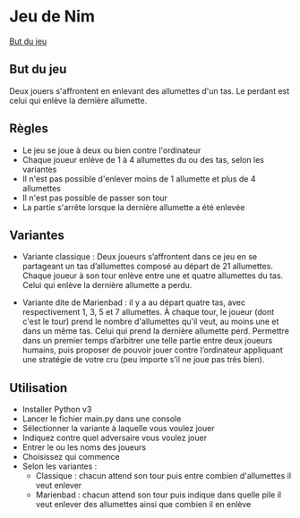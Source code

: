# Jeu de Nim

[But du jeu](#but-du-jeu)

## But du jeu
Deux jouers s'affrontent en enlevant des allumettes d'un tas. Le perdant est celui qui enlève la dernière allumette.

## Règles
- Le jeu se joue à deux ou bien contre l'ordinateur
- Chaque joueur enlève de 1 à 4 allumettes du ou des tas, selon les variantes
- Il n'est pas possible d'enlever moins de 1 allumette et plus de 4 allumettes
- Il n'est pas possible de passer son tour
- La partie s'arrête lorsque la dernière allumette a été enlevée

## Variantes
- Variante classique : Deux joueurs s’affrontent dans ce jeu en se partageant un tas d’allumettes composé au départ de 21 allumettes. Chaque joueur à son tour enlève entre une et quatre allumettes du tas. Celui qui enlève la dernière allumette a perdu.

- Variante dite de Marienbad : il y a au départ quatre tas, avec respectivement 1, 3, 5 et 7 allumettes. À chaque tour, le joueur (dont c'est le tour) prend le nombre d'allumettes qu'il veut, au moins une et dans un même tas. Celui qui prend la dernière allumette perd. Permettre dans un premier temps d’arbitrer une telle partie entre deux joueurs humains, puis proposer de pouvoir jouer contre l’ordinateur appliquant une stratégie de votre cru (peu importe s’il ne joue pas très bien).

## Utilisation
- Installer Python v3
- Lancer le fichier main.py dans une console
- Sélectionner la variante à laquelle vous voulez jouer
- Indiquez contre quel adversaire vous voulez jouer
- Entrer le ou les noms des joueurs
- Choisissez qui commence
- Selon les variantes :
  - Classique : chacun attend son tour puis entre combien d'allumettes il veut enlever
  - Marienbad : chacun attend son tour puis indique dans quelle pile il veut enlever des allumettes ainsi que combien il en enlève
